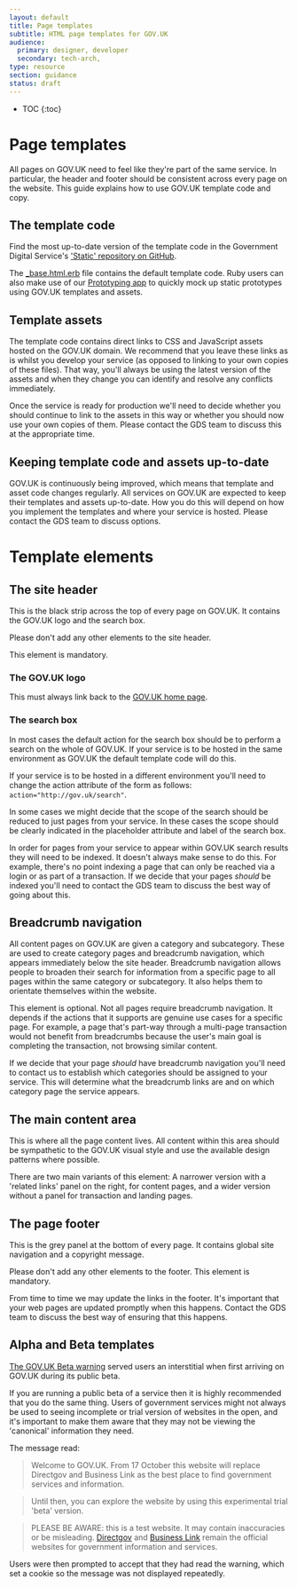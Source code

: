```yaml
---
layout: default
title: Page templates
subtitle: HTML page templates for GOV.UK
audience:
  primary: designer, developer
  secondary: tech-arch,
type: resource
section: guidance
status: draft
---
```


* TOC
{:toc}
    
# Page templates

All pages on GOV.UK need to feel like they're part of the same service. In particular, the header and footer should be consistent across every page on the website.
This guide explains how to use GOV.UK template code and copy.

## The template code

Find the most up-to-date version of the template code in the Government Digital Service's ['Static' repository on GitHub](https://github.com/alphagov/static/tree/master/app/views/root). 

The [_base.html.erb](https://github.com/alphagov/static/blob/master/app/views/root/_base.html.erb) file contains the default template code. Ruby users can also make use of our [Prototyping app](https://github.com/alphagov/prototyping) to quickly mock up static prototypes using GOV.UK templates and assets.

## Template assets

The template code contains direct links to CSS and JavaScript assets hosted on the GOV.UK domain. We recommend that you leave these links as is whilst you develop your service (as opposed to linking to your own copies of these files). That way, you'll always be using the latest version of the assets and when they change you can identify and resolve any conflicts immediately.

Once the service is ready for production we'll need to decide whether you should continue to link to the assets in this way or whether you should now use your own copies of them. Please contact the GDS team to discuss this at the appropriate time.

## Keeping template code and assets up-to-date

GOV.UK is continuously being improved, which means that template and asset code changes regularly. All services on GOV.UK are expected to keep their templates and assets up-to-date. How you do this will depend on how you implement the templates and where your service is hosted. Please contact the GDS team to discuss options.

# Template elements

## The site header

This is the black strip across the top of every page on GOV.UK. It contains the GOV.UK logo and the search box.

Please don't add any other elements to the site header.

This element is mandatory.

### The GOV.UK logo

This must always link back to the [GOV.UK home page](http://gov.uk).

### The search box

In most cases the default action for the search box should be to perform a search on the whole of GOV.UK. If your service is to be hosted in the same environment as GOV.UK the default template code will do this.

If your service is to be hosted in a different environment you'll need to change the action attribute of the form as follows: `action="http://gov.uk/search"`.

In some cases we might decide that the scope of the search should be reduced to just pages from your service. In these cases the scope should be clearly indicated in the placeholder attribute and label of the search box.

In order for pages from your service to appear within GOV.UK search results they will need to be indexed. It doesn't always make sense to do this. For example, there's no point indexing a page that can only be reached via a login or as part of a transaction. If we decide that your pages *should* be indexed you'll need to contact the GDS team to discuss the best way of going about this.

## Breadcrumb navigation

All content pages on GOV.UK are given a category and subcategory. These are used to create category pages and breadcrumb navigation, which appears immediately below the site header. Breadcrumb navigation allows people to broaden their search for information from a specific page to all pages within the same category or subcategory. It also helps them to orientate themselves within the website.

This element is optional. Not all pages require breadcrumb navigation. It depends if the actions that it supports are genuine use cases for a specific page. For example, a page that's part-way through a multi-page transaction would not benefit from breadcrumbs because the user's main goal is completing the transaction, not browsing similar content.

If we decide that your page *should* have breadcrumb navigation you'll need to contact us to establish which categories should be assigned to your service. This will determine what the breadcrumb links are and on which category page the service appears.

## The main content area

This is where all the page content lives. All content within this area should be sympathetic to the GOV.UK visual style and use the available design patterns where possible.

There are two main variants of this element: A narrower version with a 'related links' panel on the right, for content pages, and a wider version without a panel for transaction and landing pages.

## The page footer

This is the grey panel at the bottom of every page. It contains global site navigation and a copyright message.

Please don't add any other elements to the footer. This element is mandatory.

From time to time we may update the links in the footer. It's important that your web pages are updated promptly when this happens. Contact the GDS team to discuss the best way of ensuring that this happens.

## Alpha and Beta templates

[The GOV.UK Beta warning](https://github.com/alphagov/static/blob/master/app/assets/javascripts/welcome.js) served users an interstitial when first arriving on GOV.UK during its public beta.

If you are running a public beta of a service then it is highly recommended that you do the same thing. Users of government services might not always be used to seeing incomplete or trial version of websites in the open, and it's important to make them aware that they may not be viewing the 'canonical' information they need.

The message read:

>Welcome to GOV.UK. From 17 October this website will replace Directgov and Business Link as the best place to find government services and information.  

>Until then, you can explore the website by using this experimental trial 'beta' version.

>PLEASE BE AWARE: this is a test website. It may contain inaccuracies or be misleading. <a href='http://www.direct.gov.uk'>Directgov</a> and <a href='http://businesslink.gov.uk'>Business Link</a> remain the official websites for government information and services.

Users were then prompted to accept that they had read the warning, which set a cookie so the message was not displayed repeatedly. 
